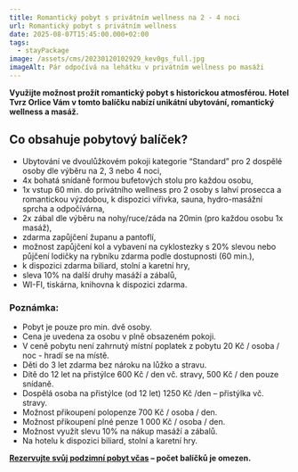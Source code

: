 ```yaml
---
title: Romantický pobyt s privátním wellness na 2 - 4 noci
url: Romantický pobyt s privátním wellness
date: 2025-08-07T15:45:00.000+02:00
tags:
  - stayPackage
image: /assets/cms/20230120102929_kev0gs_full.jpg
imageAlt: Pár odpočívá na lehátku v privátním wellness po masáži
---
```

**Využijte možnost prožít romantický pobyt s historickou atmosférou. Hotel Tvrz Orlice Vám v tomto balíčku nabízí unikátní ubytování, romantický wellness a masáž.**

## **Co obsahuje pobytový balíček?**

* Ubytování ve dvoulůžkovém pokoji kategorie “Standard” pro 2 dospělé osoby dle výběru na 2, 3 nebo 4 noci,
* 4x bohatá snídaně formou bufetových stolu pro každou osobu,
* 1x vstup 60 min. do privátního wellness pro 2 osoby s lahví prosecca a romantickou výzdobou, k dispozici vířivka, sauna, hydro-masážní sprcha a odpočívárna,
* 2x zábal dle výběru na nohy/ruce/záda na 20min (pro každou osobu 1x masáž),
* zdarma zapůjčení županu a pantoflí,
* možnost zapůjčení kol a vybavení na cyklostezky s 20% slevou nebo půjčení lodičky na rybníku zdarma podle dostupnosti (60 min.),
* k dispozici zdarma biliard, stolní a karetní hry,
* sleva 10% na další druhy masáží a zábalů,
* WI-FI, tiskárna, knihovna k dispozici zdarma.

### Poznámka:

* ​Pobyt je pouze pro min. dvě osoby.
* Cena je uvedena za osobu v plně obsazeném pokoji.​
* V ceně pobytu není zahrnutý místní poplatek z pobytu 20 Kč / osoba / noc - hradí se na místě.
* Děti do 3 let zdarma bez nároku na lůžko a stravu.
* Dítě do 12 let na přistýlce 600 Kč / den vč. stravy, 500 Kč / den pouze snídaně.
* Dospělá osoba na přistýlce (od 12 let) 1250 Kč /den – přistýlka vč. stravy.
* Možnost přikoupení polopenze 700 Kč / osoba / den.
* Možnost přikoupení plné penze 1 000 Kč / osoba / den.
* Možnost využít slevu 10% na nákup masáží a zábalů.
* Na hotelu k dispozici biliard, stolní a karetní hry.

**[Rezervujte svůj podzimní pobyt včas](<>) – počet balíčků je omezen.**
